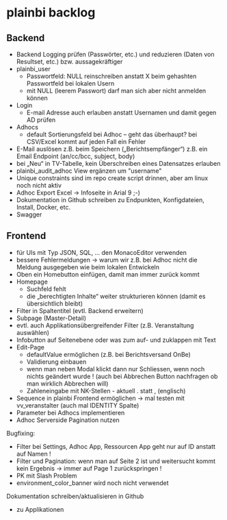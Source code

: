 # plainbi backlog

## Backend

- Backend Logging prüfen (Passwörter, etc.) und reduzieren (Daten von Resultset, etc.) bzw. aussagekräftiger
- plainbi_user 
	- Passwortfeld: NULL reinschreiben anstatt X beim gehashten Passwortfeld bei lokalen Usern
	- mit NULL (leerem Passwort) darf man sich aber nicht anmelden können
- Login
	- E-mail Adresse auch erlauben anstatt Usernamen und damit gegen AD prüfen
- Adhocs
	- default Sortierungsfeld bei Adhoc – geht das überhaupt? bei CSV/Excel kommt auf jeden Fall ein Fehler
- E-Mail auslösen z.B. beim Speichern („Berichtsempfänger“)
	z.B. ein Email Endpoint (an/cc/bcc, subject, body)
- bei „Neu“ in TV-Tabelle, kein Überschreiben eines Datensatzes erlauben
- plainbi_audit_adhoc View ergänzen um "username"
- Unique constraints  sind im repo create script drinnen, aber am linux noch nicht aktiv
- Adhoc Export Excel -> Infoseite in Arial 9 ;-)
- Dokumentation in Github schreiben zu Endpunkten, Konfigdateien, Install, Docker, etc.
- Swagger

## Frontend

- für UIs mit Typ JSON, SQL, ... den MonacoEditor verwenden
- bessere Fehlermeldungen -> warum wir z.B. bei Adhoc nicht die Meldung ausgegeben wie beim lokalen Entwickeln
- Oben ein Homebutton einfügen, damit man immer zurück kommt
- Homepage
	- Suchfeld fehlt
	- die „berechtigten Inhalte“ weiter strukturieren können (damit es übersichtlich bleibt)
- Filter in Spaltentitel (evtl. Backend erweitern)
- Subpage (Master-Detail) 
- evtl. auch Applikationsübergreifender Filter (z.B. Veranstaltung auswählen)
- Infobutton auf Seitenebene oder was zum auf- und zuklappen mit Text
- Edit-Page
	- defaultValue ermöglichen (z.B. bei Berichtsversand OnBe)
	- Validierung einbauen
	- wenn man neben Modal klickt dann nur Schliessen, wenn noch nichts geändert wurde ! (auch bei Abbrechen Button nachfragen ob man wirklich Abbrechen will)
	- Zahleneingabe mit NK-Stellen - aktuell . statt , (englisch)
- Sequence in plainbi Frontend ermöglichen -> mal testen mit vv_veranstalter (auch mal IDENTITY Spalte)
- Parameter bei Adhocs implementieren
- Adhoc Serverside Pagination nutzen

Bugfixing:
- Filter bei Settings, Adhoc App, Ressourcen App geht nur auf ID anstatt auf Namen !
- Filter und Pagination: wenn man auf Seite 2 ist und weitersucht kommt kein Ergebnis -> immer auf Page 1 zurückspringen !
- PK mit Slash Problem
- environment_color_banner wird noch nicht verwendet

Dokumentation schreiben/aktualisieren in Github
-  zu Applikationen
